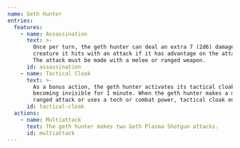 ```yaml
---
name: Geth Hunter
entries:
  features:
    - name: Assassination
      text: >-
        Once per turn, the geth hunter can deal an extra 7 (2d6) damage to one
        creature it hits with an attack if it has advantage on the attack roll.
        The attack must be made with a melee or ranged weapon.
      id: assassination
    - name: Tactical Cloak
      text: >-
        As a bonus action, the geth hunter activates its tactical cloak,
        becoming invisible for 1 minute. When the geth hunter makes a melee or
        ranged attack or uses a tech or combat power, tactical cloak ends.
      id: tactical-cloak
  actions:
    - name: Multiattack
      text: The geth hunter makes two Geth Plasma Shotgun attacks.
      id: multiattack
---
```

